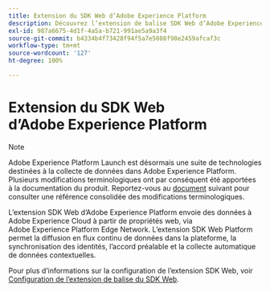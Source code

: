 ```yaml
---
title: Extension du SDK Web dʼAdobe Experience Platform
description: Découvrez lʼextension de balise SDK Web dʼAdobe Experience Platform.
exl-id: 987a6675-4d1f-4a5a-b721-991ae5a9a3f4
source-git-commit: b4334b4f73428f94f5a7e5088f98e2459afcaf3c
workflow-type: tm+mt
source-wordcount: '127'
ht-degree: 100%

---
```


# Extension du SDK Web dʼAdobe Experience Platform

>[!NOTE]
>
>Adobe Experience Platform Launch est désormais une suite de technologies destinées à la collecte de données dans Adobe Experience Platform. Plusieurs modifications terminologiques ont par conséquent été apportées à la documentation du produit. Reportez-vous au [document](../tags/term-updates.md) suivant pour consulter une référence consolidée des modifications terminologiques.

Lʼextension SDK Web dʼAdobe Experience Platform envoie des données à Adobe Experience Cloud à partir de propriétés web, via Adobe Experience Platform Edge Network. L’extension SDK Web Platform permet la diffusion en flux continu de données dans la plateforme, la synchronisation des identités, l’accord préalable et la collecte automatique de données contextuelles.

Pour plus d’informations sur la configuration de l’extension SDK Web, voir [Configuration de l’extension de balise du SDK Web](../tags/extensions/client/web-sdk/web-sdk-extension-configuration.md).
